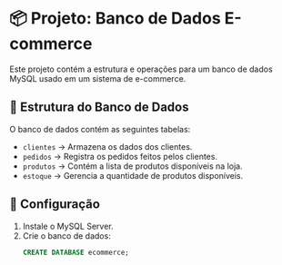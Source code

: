 # 📦 Projeto: Banco de Dados E-commerce

Este projeto contém a estrutura e operações para um banco de dados MySQL usado em um sistema de e-commerce.

## 📁 Estrutura do Banco de Dados

O banco de dados contém as seguintes tabelas:

- `clientes` → Armazena os dados dos clientes.
- `pedidos` → Registra os pedidos feitos pelos clientes.
- `produtos` → Contém a lista de produtos disponíveis na loja.
- `estoque` → Gerencia a quantidade de produtos disponíveis.

## 🚀 Configuração

1. Instale o MySQL Server.
2. Crie o banco de dados:
   ```sql
   CREATE DATABASE ecommerce;
